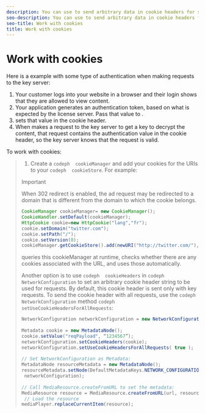 ```yaml
---
description: You can use to send arbitrary data in cookie headers for session management, gate access, and so on.
seo-description: You can use to send arbitrary data in cookie headers for session management, gate access, and so on.
seo-title: Work with cookies
title: Work with cookies
---
```


# Work with cookies

Here is a example with some type of authentication when making requests to the key server:
1. Your customer logs into your website in a browser and their login shows that they are allowed to view content.
1. Your application generates an authentication token, based on what is expected by the license server. Pass that value to .
1. sets that value in the cookie header.
1. When  makes a request to the key server to get a key to decrypt the content, that request contains the authentication value in the cookie header, so the key server knows that the request is valid.

To work with cookies:

>1. Create a `codeph  cookieManager` and add your cookies for the URIs to your `codeph  cookieStore`.
>   For example:
>   >[!IMPORTANT]
>   >
>   >When 302 redirect is enabled, the ad request may be redirected to a domain that is different from the domain to which the cookie belongs.
>   ```java
>   CookieManager cookieManager= new CookieManager(); 
>   CookieHandler.setDefault(cookieManager); 
>   HttpCookie cookie=new HttpCookie("lang","fr"); 
>   cookie.setDomain("twitter.com"); 
>   cookie.setPath("/"); 
>   cookie.setVersion(0); 
>   cookieManager.getCookieStore().add(newURI("http://twitter.com/"),cookie);
>   ```
>   
>   queries this cookieManager at runtime, checks whether there are any cookies associated with the URL, and uses those automatically.
>   
>   Another option is to use `codeph  cookieHeaders` in `codeph  NetworkConfiguration` to set an arbitrary cookie header string to be used for requests. By default, this cookie header is sent only with key requests. To send the cookie header with all requests, use the `codeph  NetworkConfiguration` method `codeph  setUseCookieHeadersForAllRequests`:
>   ```java
>   NetworkConfiguration networkConfiguration = new NetworkConfiguration(); 
>    
>   Metadata cookie = new MetadataNode(); 
>   cookie.setValue("reqPayload", “1234567”); 
>   networkConfiguration.setCookieHeaders(cookie); 
>   networkConfiguration.setUseCookieHeadersForAllRequests( true ); 
>    
>   // Set NetworkConfiguration as Metadata: 
>   MetadataNode resourceMetadata = new MetadataNode();  
>   resourceMetadata.setNode(DefaultMetadataKeys.NETWORK_CONFIGURATION.getValue(), 
>    networkConfiguration); 
>    
>   // Call MediaResource.createFromURL to set the metadata: 
>   MediaResource resource = MediaResource.createFromURL(url, resourceMetadata); 
>    // Load the resource 
>   mediaPlayer.replaceCurrentItem(resource);
>   ```
>   
>   
>   
>   
